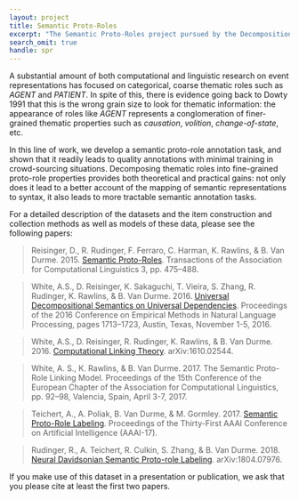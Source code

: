 ```yaml
---
layout: project
title: Semantic Proto-Roles
excerpt: "The Semantic Proto-Roles project pursued by the Decompositional Semantics Initiative."
search_omit: true
handle: spr
---
```


A substantial amount of both computational and linguistic research on event representations has focused on categorical, coarse thematic roles such as *AGENT* and *PATIENT*.  In spite of this, there is evidence going back to Dowty 1991 that this is the wrong grain size to look for thematic information: the appearance of roles like *AGENT* represents a conglomeration of finer-grained thematic properties such as *causation*, *volition*, *change-of-state*, etc.  

In this line of work, we develop a semantic proto-role annotation task, and shown that it readily leads to quality annotations with minimal training in crowd-sourcing situations. Decomposing thematic roles into fine-grained proto-role properties provides both theoretical and practical gains: not only does it lead to a better account of the mapping of semantic representations to syntax, it also leads to more tractable semantic annotation tasks.

For a detailed description of the datasets and the item construction and collection methods as well as models of these data, please see the following papers:

> Reisinger, D., R. Rudinger, F. Ferraro, C. Harman, K. Rawlins, & B. Van Durme. 2015. [Semantic Proto-Roles](https://tacl2013.cs.columbia.edu/ojs/index.php/tacl/article/view/674/149).  Transactions of the Association for Computational Linguistics 3, pp. 475–488.

> White, A.S., D. Reisinger, K. Sakaguchi, T. Vieira, S. Zhang, R. Rudinger, K. Rawlins, & B. Van Durme. 2016. [Universal Decompositional Semantics on Universal Dependencies](https://aclweb.org/anthology/D16-1177). Proceedings of the 2016 Conference on Empirical Methods in Natural Language Processing, pages 1713–1723, Austin, Texas, November 1-5, 2016.

> White, A.S., D. Reisinger, R. Rudinger, K. Rawlins, & B. Van Durme. 2016. [Computational Linking Theory](https://arxiv.org/abs/1610.02544). arXiv:1610.02544.

> White, A. S., K. Rawlins, & B. Van Durme. 2017. The Semantic Proto-Role Linking Model. Proceedings of the 15th Conference of the European Chapter of the Association for Computational Linguistics, pp. 92–98, Valencia, Spain, April 3-7, 2017.

> Teichert, A., A. Poliak, B. Van Durme, & M. Gormley. 2017. [Semantic Proto-Role Labeling](https://aaai.org/ocs/index.php/AAAI/AAAI17/paper/view/14997/14053). Proceedings of the Thirty-First AAAI Conference on Artificial Intelligence (AAAI-17).

> Rudinger, R., A. Teichert, R. Culkin, S. Zhang, & B. Van Durme. 2018. [Neural Davidsonian Semantic Proto-role Labeling](https://arxiv.org/pdf/1804.07976). arXiv:1804.07976.

If you make use of this dataset in a presentation or publication, we ask that you please cite at least the first two papers.
